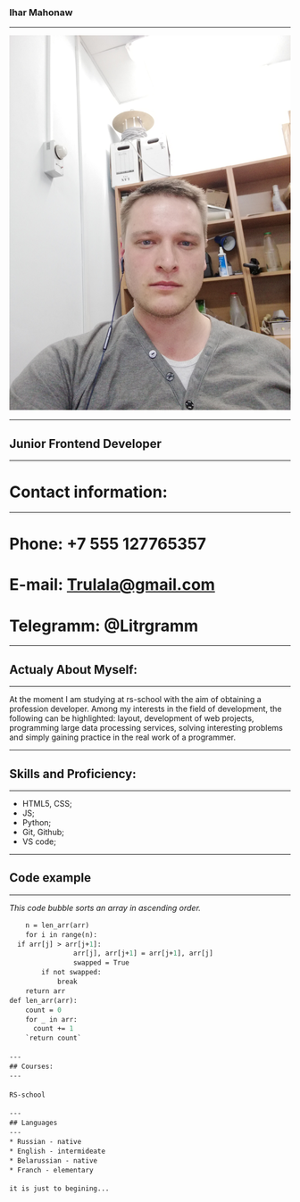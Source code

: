 ### Ihar Mahonaw
---
![foto](IMG_20210904_174635.jpg "I am")

---
## Junior Frontend Developer
---
# Contact information:
---


# Phone: +7 555 127765357
# E-mail: Trulala@gmail.com
# Telegramm: @Litrgramm


---
## Actualy About Myself:
---


At the moment I am studying at rs-school with the aim of obtaining a profession developer. Among my interests in the field of development, the following can be highlighted: layout, development of web projects, programming large data processing services, solving interesting problems and simply gaining practice in the real work of a programmer.


---
## Skills and Proficiency:
---


* HTML5, CSS;
* JS;
* Python;
* Git, Github;
* VS code;

---
## Code example
---
*This code bubble sorts an array in ascending order.*

```def bubble_sort(arr):
    n = len_arr(arr)
    for i in range(n):
  if arr[j] > arr[j+1]:
                arr[j], arr[j+1] = arr[j+1], arr[j]
                swapped = True
        if not swapped:
            break
    return arr
def len_arr(arr):
    count = 0
    for _ in arr:
      count += 1
    `return count`

---
## Courses:
---

RS-school

---
## Languages
---
* Russian - native
* English - intermideate
* Belarussian - native
* Franch - elementary

it is just to begining...